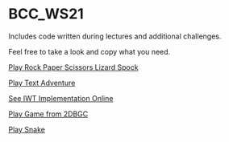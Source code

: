 # BCC_WS21

Includes code written during lectures and additional challenges.

Feel free to take a look and copy what you need.

[Play Rock Paper Scissors Lizard Spock](https://ffuszthaler.github.io/BCC_WS21/CSC/rock-paper-scissors/)

[Play Text Adventure](https://ffuszthaler.github.io/BCC_WS21/CSC/text-adventure/)

[See IWT Implementation Online](https://ffuszthaler.github.io/BCC_WS21/IWT/implementation/)

[Play Game from 2DBGC](https://ffuszthaler.github.io/BCC_WS21/2DBGC/game/)

[Play Snake](https://ffuszthaler.github.io/BCC_WS21/CSC/snake_game/)
